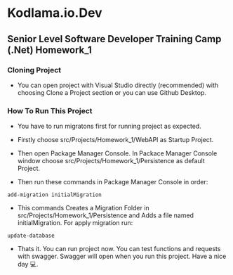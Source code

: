 # Kodlama.io.Dev

## Senior Level Software Developer Training Camp (.Net) Homework_1

### Cloning Project

- You can open project with Visual Studio directly (recommended) with choosing Clone a Project section or you can use Github Desktop.

### How To Run This Project

- You have to run migratons first for running project as expected.

- Firstly choose src/Projects/Homework_1/WebAPI as Startup Project.

- Then open Package Manager Console. In Packace Manager Console window choose src/Projects/Homework_1/Persistence as default Project.

- Then run these commands in Package Manager Console in order:
```shell
add-migration initialMigration 
```
- This commands Creates a Migration Folder in src/Projects/Homework_1/Persistence and Adds a file named initialMigration. For apply migration run:

```shell
update-database
```

- Thats it. You can run project now. You can test functions and requests with swagger. Swagger will open when you run this project. Have a nice day 💻.

